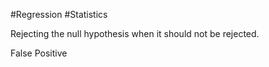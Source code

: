 #Regression #Statistics  

Rejecting the null hypothesis when it should not be rejected. 

False Positive